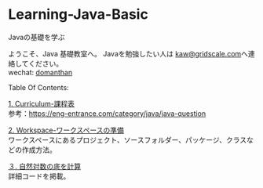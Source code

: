 # Learning-Java-Basic
Javaの基礎を学ぶ

ようこそ、Java 基礎教室へ。
Javaを勉強したい人は [kaw@gridscale.com](mailto:kaw@gridscale.com)へ連絡してください。   
wechat: [domanthan](weixin://dl/chat?domanthan)

Table Of Contents:

[1. Curriculum-課程表](../../wiki/Curriculum)   
参考：https://eng-entrance.com/category/java/java-question


[2. Workspace-ワークスペースの準備](../../wiki/Project-JavaBasic)   
ワークスペースにあるプロジェクト、ソースフォルダー、パッケージ、クラスなどの作成方法。

[３. 自然対数の底を計算](../../wiki/Napiers-constant)   
詳細コードを掲載。
